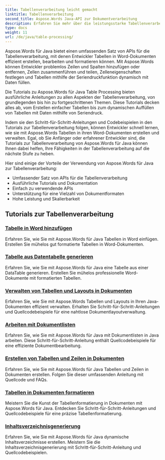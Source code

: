 ```yaml
---
title: Tabellenverarbeitung leicht gemacht
linktitle: Tabellenverarbeitung
second_title: Aspose.Words Java-API zur Dokumentverarbeitung
description: Erfahren Sie mehr über die leistungsstarke Tabellenverarbeitungs-API für Java-Entwickler mit Aspose.Word für Java. Erstellen, bearbeiten und formatieren Sie Tabellen in Word-Dokumenten. Verbessern Sie noch heute Ihre Dokumentverarbeitungsanwendungen.
type: docs
weight: 11
url: /de/java/table-processing/
---
```


Aspose.Words für Java bietet einen umfassenden Satz von APIs für die Tabellenverarbeitung, mit denen Entwickler Tabellen in Word-Dokumenten effizient erstellen, bearbeiten und formatieren können. Mit Aspose.Words können Entwickler problemlos Zeilen und Spalten hinzufügen oder entfernen, Zellen zusammenführen und teilen, Zelleneigenschaften festlegen und Tabellen mithilfe der Seriendruckfunktion dynamisch mit Daten füllen.

Die Tutorials zu Aspose.Words für Java Table Processing bieten ausführliche Anleitungen zu allen Aspekten der Tabellenverarbeitung, von grundlegenden bis hin zu fortgeschrittenen Themen. Diese Tutorials decken alles ab, vom Erstellen einfacher Tabellen bis zum dynamischen Auffüllen von Tabellen mit Daten mithilfe von Seriendruck.

Indem sie den Schritt-für-Schritt-Anleitungen und Codebeispielen in den Tutorials zur Tabellenverarbeitung folgen, können Entwickler schnell lernen, wie sie mit Aspose.Words Tabellen in ihren Word-Dokumenten erstellen und verwalten. Egal, ob Sie Anfänger oder erfahrener Entwickler sind, die Tutorials zur Tabellenverarbeitung von Aspose.Words für Java können Ihnen dabei helfen, Ihre Fähigkeiten in der Tabellenverarbeitung auf die nächste Stufe zu heben.

Hier sind einige der Vorteile der Verwendung von Aspose.Words für Java zur Tabellenverarbeitung:

* Umfassender Satz von APIs für die Tabellenverarbeitung
* Ausführliche Tutorials und Dokumentation
* Einfach zu verwendende APIs
* Unterstützung für eine Vielzahl von Dokumentformaten
* Hohe Leistung und Skalierbarkeit


## Tutorials zur Tabellenverarbeitung

### [Tabelle in Word hinzufügen](./add-table-in-word/)
Erfahren Sie, wie Sie mit Aspose.Words für Java Tabellen in Word einfügen. Erstellen Sie mühelos gut formatierte Tabellen in Word-Dokumenten.
### [Tabelle aus Datentabelle generieren](./generate-table-from-datatable/)
Erfahren Sie, wie Sie mit Aspose.Words für Java eine Tabelle aus einer DataTable generieren. Erstellen Sie mühelos professionelle Word-Dokumente mit formatierten Tabellen. 
### [Verwalten von Tabellen und Layouts in Dokumenten](./managing-tables-layouts/)
Erfahren Sie, wie Sie mit Aspose.Words Tabellen und Layouts in Ihren Java-Dokumenten effizient verwalten. Erhalten Sie Schritt-für-Schritt-Anleitungen und Quellcodebeispiele für eine nahtlose Dokumentlayoutverwaltung.
### [Arbeiten mit Dokumentlisten](./working-with-document-lists/)
Erfahren Sie, wie Sie mit Aspose.Words für Java mit Dokumentlisten in Java arbeiten. Diese Schritt-für-Schritt-Anleitung enthält Quellcodebeispiele für eine effiziente Dokumentbearbeitung.
### [Erstellen von Tabellen und Zeilen in Dokumenten](./creating-tables-rows/)
Erfahren Sie, wie Sie mit Aspose.Words für Java Tabellen und Zeilen in Dokumenten erstellen. Folgen Sie dieser umfassenden Anleitung mit Quellcode und FAQs.
### [Tabellen in Dokumenten formatieren](./formatting-tables/)
Meistern Sie die Kunst der Tabellenformatierung in Dokumenten mit Aspose.Words für Java. Entdecken Sie Schritt-für-Schritt-Anleitungen und Quellcodebeispiele für eine präzise Tabellenformatierung.
### [Inhaltsverzeichnisgenerierung](./table-contents-generation/)
Erfahren Sie, wie Sie mit Aspose.Words für Java dynamische Inhaltsverzeichnisse erstellen. Meistern Sie die Inhaltsverzeichnisgenerierung mit Schritt-für-Schritt-Anleitung und Quellcodebeispielen.